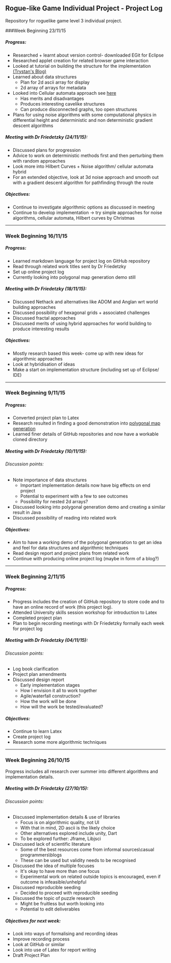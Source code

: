 ## Rogue-like Game Individual Project - Project Log  
Repository for roguelike game level 3 individual project.

###Week Beginning 23/11/15
##### Progress:
* Researched + learnt about version control- downloaded EGit for Eclipse
* Researched applet creation for related browser game interaction
* Looked at tutorial on building the structure for the implementation [(Trystan's Blog)](http://trystans.blogspot.co.uk/2011/08/roguelike-tutorial-03-scrolling-through.html)
* Learned about data structures 
    - Plan for 2d ascii array for display
    - 2d array of arrays for metadata
* Looked into Cellular automata approach see [here](http://www.roguebasin.com/index.php?title=Cellular_Automata_Method_for_Generating_Random_Cave-Like_Levels)
    - Has merits and disadvantages
    - Produces interesting cavelike structures
    - Can produce disconnected graphs, too open structures
* Plans for using noise algorithms with some computational physics in differential height and deterministic and non deterministic gradient descent algorithms 

##### Meeting with Dr Friedetzky (24/11/15):
* Discussed plans for progression
* Advice to work on deterministic methods first and then perturbing them with random approaches
* Look more into Hilbert Curves + Noise algorithm/ cellular automata hybrid
* For an extended objective, look at 3d noise approach and smooth out with a gradient descent algorithm for pathfinding through the route

##### Objectives: 
* Continue to investigate algorithmic options as discussed in meeting
* Continue to develop implementation -> try simple approaches for noise algorithms, cellular automata, Hilbert curves by Christmas 


---

### Week Beginning 16/11/15
##### Progress:
* Learned markdown language for project log on GitHub repository
* Read through related work titles sent by Dr Friedetzky
* Set up online project log
* Currently looking into polygonal map generation demo still

##### Meeting with Dr Friedetzky (18/11/15):
* Discussed Nethack and alternatives like ADOM and Anglan wrt world building approaches
* Discussed possibility of hexagonal grids + associated challenges
* Discussed fractal approaches
* Discussed merits of using hybrid approaches for world building to produce interesting results

##### Objectives:
* Mostly research based this week- come up with new ideas for algorithmic approaches
* Look at hybridisation of ideas
* Make a start on implementation structure (including set up of Eclipse/ IDE)

---

### Week Beginning 9/11/15
##### Progress:
* Converted project plan to Latex
* Research resulted in finding a good demonstration into [polygonal map generation](http://www-cs-students.stanford.edu/~amitp/game-programming/polygon-map-generation/)
* Learned finer details of GitHub repositories and now have a workable cloned directory

##### Meeting with Dr Friedetzky (10/11/15):
###### Discussion points:
* Note importance of data structures
    - Important implementation details now have big effects on end project
    - Potential to experiment with a few to see outcomes
    - Possibility for nested 2d arrays?
* Discussed looking into polygonal generation demo and creating a similar result in Java
* Discussed possibility of reading into related work

##### Objectives:
* Aim to have a working demo of the polygonal generation to get an idea and feel for data structures and algorithmic techniques
* Read design report and project plans from related work
* Continue with producing online project log (maybe in form of a blog?)

---

### Week Beginning 2/11/15
##### Progress:
* Progress includes the creation of GitHub repository to store code and to have an online record of work (this project log). 
* Attended University skills session workshop for introduction to Latex
* Completed project plan
* Plan to begin recording meetings with Dr Friedetzky formally each week for project log

##### Meeting with Dr Friedetzky (04/11/15):
###### Discussion points:
* Log book clarification
* Project plan amendments
* Discussed design report
    - Early implementation stages
    - How I envision it all to work together
    - Agile/waterfall construction?
    - How the work will be done
    - How will the work be tested/evaluated?

##### Objectives:
* Continue to learn Latex
* Create project log
* Research some more algorithmic techniques

---

### Week Beginning 26/10/15
 Progress includes all research over summer into different algorithms and implementation details.

#####  Meeting with Dr Friedetzky (27/10/15):
###### Discussion points:
* Discussed implementation details & use of libraries
    - Focus is on algorithmic quality, not UI
    - With that in mind, 2D ascii is the likely choice
    - Other alternatives explored include unity, Dart
    - To be explored further: Jframe, Libjsci
* Discussed lack of scientific literature
    - Some of the best resources come from informal sources\casual programmers\blogs
    - These can be used but validity needs to be recognised
* Discussed the idea of multiple focuses
    - It's okay to have more than one focus
    - Experimental work on related outside topics is encouraged, even if outcome is infeasible/unhelpful
* Discussed reproducible seeding
    - Decided to proceed with reproducible seeding
* Discussed the topic of puzzle research
    - Might be fruitless but worth looking into
    - Potential to edit deliverables
 
##### Objectives for next week:
* Look into ways of formalising and recording ideas
* Improve recording process
* Look at GitHub or similar
* Look into use of Latex for report writing
* Draft Project Plan


